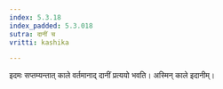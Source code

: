 ```yaml
---
index: 5.3.18
index_padded: 5.3.018
sutra: दानीं च
vritti: kashika

---
```

इदमः सप्तम्यन्तात् काले वर्तमानाद् दानीं प्रत्ययो भवति। अस्मिन् काले इदानीम्।